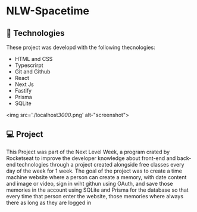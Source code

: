 # NLW-Spacetime

## 🚀 Technologies

These project was developd with the following thecnologies:

- HTML and CSS
- Typescrirpt
- Git and Github
- React
- Next Js
- Fastify
- Prisma
- SQLite

<img src='./localhost*3000*.png' alt-"screenshot">

## 💻 Project

This Project was part of the Next Level Week, a program crated by Rocketseat to improve the developer knowledge about front-end and back-end technologies through a project created alongside free classes every day of the week for 1 week. The goal of the project was to create a time machine website where a person can create a memory, with date content and image or vídeo, sign in wiht githun using OAuth, and save those memories in the account using SQLite and Prisma for the database so that every time that person enter the website, those memories where always there as long as they are logged in
